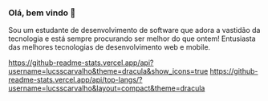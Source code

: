 ### Olá, bem vindo 👋

Sou um estudante de desenvolvimento de software que adora a vastidão da tecnologia e está sempre procurando ser melhor do que ontem! Entusiasta das melhores tecnologias de desenvolvimento web e mobile.

https://github-readme-stats.vercel.app/api?username=lucsscarvalho&theme=dracula&show_icons=true
https://github-readme-stats.vercel.app/api/top-langs/?username=lucsscarvalho&layout=compact&theme=dracula

